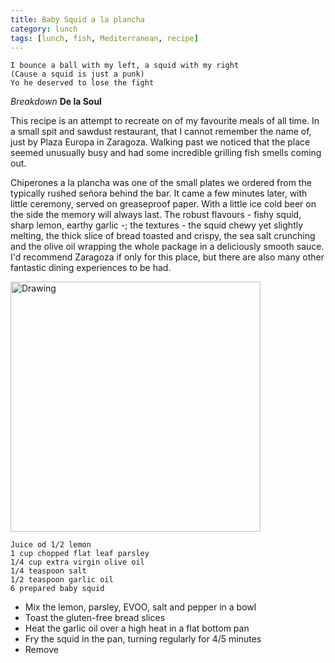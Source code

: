 ```yaml
---
title: Baby Squid a la plancha 
category: lunch
tags: [lunch, fish, Mediterranean, recipe]
---
```


	I bounce a ball with my left, a squid with my right
    (Cause a squid is just a punk) 
    Yo he deserved to lose the fight
	
*Breakdown* **De la Soul**

This recipe is an attempt to recreate on of my favourite meals of all time. In a small spit and sawdust restaurant, that I cannot remember the name of, just by Plaza Europa in Zaragoza. Walking past we noticed that the place seemed unusually busy and had some incredible grilling fish smells coming out. 

Chiperones a la plancha was one of the small plates we ordered from the typically rushed señora behind the bar. It came a few minutes later, with little ceremony, served on greaseproof paper. With a little ice cold beer on the side the memory will always last. The robust flavours - fishy squid, sharp lemon, earthy garlic -; the textures - the squid chewy yet slightly melting, the thick slice of bread toasted and crispy, the sea salt crunching and the olive oil wrapping the whole package in a deliciously smooth sauce. I'd recommend Zaragoza if only for this place, but there are also many other fantastic dining experiences to be had.

<img src="http://fodblog.github.io/assets/pictures/squid-plancha.jpg" alt="Drawing" style="width: 400px;"/>

	Juice od 1/2 lemon
	1 cup chopped flat leaf parsley
	1/4 cup extra virgin olive oil
	1/4 teaspoon salt
	1/2 teaspoon garlic oil
	6 prepared baby squid
	
* Mix the lemon, parsley, EVOO, salt and pepper in a bowl
* Toast the gluten-free bread slices
* Heat the garlic oil over a high heat in a flat bottom pan
* Fry the squid in the pan, turning regularly for 4/5 minutes
* Remove 